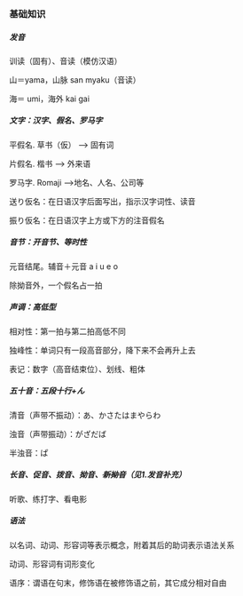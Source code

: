 ### 基础知识

##### 发音

训读（固有）、音读（模仿汉语）

山＝yama，山脉 san myaku（音读）

海＝ umi，海外 kai gai

##### 文字：汉字、假名、罗马字

平假名. 草书（仮） --> 固有词

片假名. 楷书 --> 外来语

罗马字. Romaji -->地名、人名、公司等

送り仮名：在日语汉字后面写出，指示汉字词性、读音

振り仮名：在日语汉字上方或下方的注音假名

##### 音节：开音节、等时性

元音结尾。辅音＋元音 a i u e o

除拗音外，一个假名占一拍

##### 声调：高低型

相对性：第一拍与第二拍高低不同

独峰性：单词只有一段高音部分，降下来不会再升上去

表记：数字（高音结束位）、划线、粗体

##### 五十音：五段十行+ん

清音（声带不振动）：あ、かさたはまやらわ

浊音（声带振动）：がざだば

半浊音：ぱ

##### 长音、促音、拨音、拗音、~~新拗音~~（见1.发音补充）

听歌、练打字、看电影

##### 语法

以名词、动词、形容词等表示概念，附着其后的助词表示语法关系

动词、形容词有词形变化

语序：谓语在句末，修饰语在被修饰语之前，其它成分相对自由
